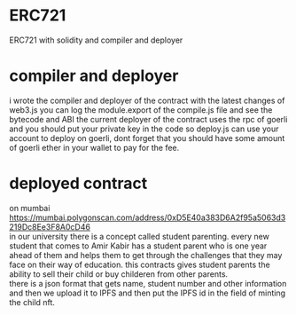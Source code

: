 # ERC721
ERC721 with solidity and compiler and deployer
# compiler and deployer
i wrote the compiler and deployer of the contract with the latest changes of web3.js
you can log the module.export of the compile.js file and see the bytecode and ABI
the current deployer of the contract uses the rpc of goerli and you should put your private key in the code so deploy.js can use your account to deploy on goerli, dont forget that you should have some amount of goerli ether in your wallet to pay for the fee.
# deployed contract
on mumbai https://mumbai.polygonscan.com/address/0xD5E40a383D6A2f95a5063d3219Dc8Ee3F8A0cD46<br>
in our university there is a concept called student parenting. every new student that comes to Amir Kabir has a student parent who is one year ahead of them and helps them to get through the challenges that they may face on their way of education. this contracts gives student parents the ability to sell their child or buy childeren from other parents.<br>
there is a json format that gets name, student number and other information and then we upload it to IPFS and then put the IPFS id in the field of minting the child nft.
